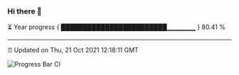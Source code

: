 ### Hi there 👋

⏳ Year progress { ████████████████████████▁▁▁▁▁▁ } 80.41 %

---

⏰ Updated on Thu, 21 Oct 2021 12:18:11 GMT

![Progress Bar CI](https://github.com/liununu/liununu/workflows/Progress%20Bar%20CI/badge.svg)
